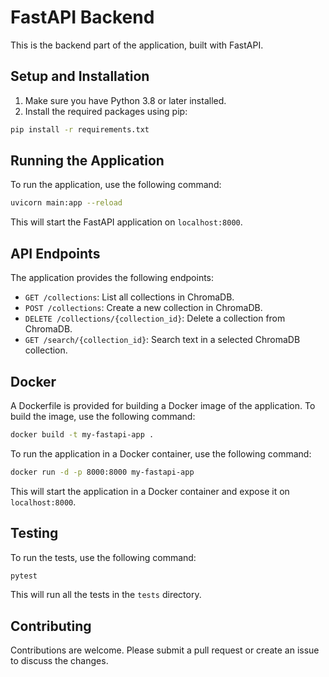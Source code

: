 # FastAPI Backend

This is the backend part of the application, built with FastAPI.

## Setup and Installation

1. Make sure you have Python 3.8 or later installed.
2. Install the required packages using pip:

```bash
pip install -r requirements.txt
```

## Running the Application

To run the application, use the following command:

```bash
uvicorn main:app --reload
```

This will start the FastAPI application on `localhost:8000`.

## API Endpoints

The application provides the following endpoints:

- `GET /collections`: List all collections in ChromaDB.
- `POST /collections`: Create a new collection in ChromaDB.
- `DELETE /collections/{collection_id}`: Delete a collection from ChromaDB.
- `GET /search/{collection_id}`: Search text in a selected ChromaDB collection.

## Docker

A Dockerfile is provided for building a Docker image of the application. To build the image, use the following command:

```bash
docker build -t my-fastapi-app .
```

To run the application in a Docker container, use the following command:

```bash
docker run -d -p 8000:8000 my-fastapi-app
```

This will start the application in a Docker container and expose it on `localhost:8000`.

## Testing

To run the tests, use the following command:

```bash
pytest
```

This will run all the tests in the `tests` directory.

## Contributing

Contributions are welcome. Please submit a pull request or create an issue to discuss the changes.